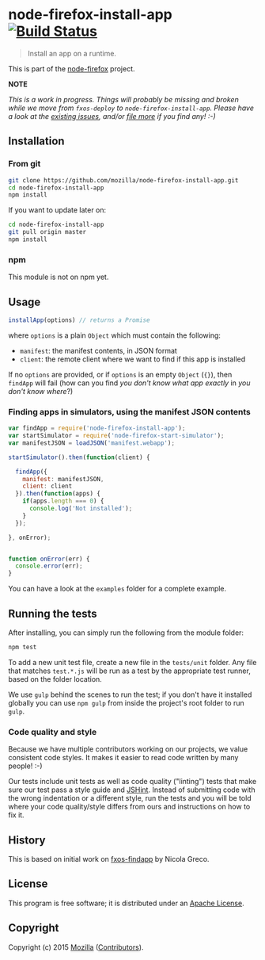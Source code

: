 # node-firefox-install-app [![Build Status](https://secure.travis-ci.org/mozilla/node-firefox-install-app.png?branch=master)](http://travis-ci.org/mozilla/node-firefox-install-app)

> Install an app on a runtime.

This is part of the [node-firefox](https://github.com/mozilla/node-firefox) project.

**NOTE**

*This is a work in progress. Things will probably be missing and broken while we move from `fxos-deploy` to `node-firefox-install-app`. Please have a look at the [existing issues](https://github.com/mozilla/node-firefox-install-app/issues), and/or [file more](https://github.com/mozilla/node-firefox-install-app/issues/new) if you find any! :-)*

## Installation

### From git

```bash
git clone https://github.com/mozilla/node-firefox-install-app.git
cd node-firefox-install-app
npm install
```

If you want to update later on:

```bash
cd node-firefox-install-app
git pull origin master
npm install
```

### npm

<!--
```bash
npm install node-firefox-install-app
```
-->

This module is not on npm yet.

## Usage

```javascript
installApp(options) // returns a Promise
```

where `options` is a plain `Object` which must contain the following:

* `manifest`: the manifest contents, in JSON format
* `client`: the remote client where we want to find if this app is installed

If no `options` are provided, or if `options` is an empty `Object` (`{}`), then `findApp` will fail (how can you find *you don't know what app exactly* in *you don't know where*?)


### Finding apps in simulators, using the manifest JSON contents

```javascript
var findApp = require('node-firefox-install-app');
var startSimulator = require('node-firefox-start-simulator');
var manifestJSON = loadJSON('manifest.webapp');

startSimulator().then(function(client) {

  findApp({
    manifest: manifestJSON,
    client: client
  }).then(function(apps) {
    if(apps.length === 0) {
      console.log('Not installed');
    }
  });

}, onError);


function onError(err) {
  console.error(err);
}

```

You can have a look at the `examples` folder for a complete example.

## Running the tests

After installing, you can simply run the following from the module folder:

```bash
npm test
```

To add a new unit test file, create a new file in the `tests/unit` folder. Any file that matches `test.*.js` will be run as a test by the appropriate test runner, based on the folder location.

We use `gulp` behind the scenes to run the test; if you don't have it installed globally you can use `npm gulp` from inside the project's root folder to run `gulp`.

### Code quality and style

Because we have multiple contributors working on our projects, we value consistent code styles. It makes it easier to read code written by many people! :-)

Our tests include unit tests as well as code quality ("linting") tests that make sure our test pass a style guide and [JSHint](http://jshint.com/). Instead of submitting code with the wrong indentation or a different style, run the tests and you will be told where your code quality/style differs from ours and instructions on how to fix it.

## History

This is based on initial work on [fxos-findapp](https://github.com/nicola/fxos-findapp) by Nicola Greco.

## License

This program is free software; it is distributed under an
[Apache License](https://github.com/mozilla/node-firefox-install-app/blob/master/LICENSE).

## Copyright

Copyright (c) 2015 [Mozilla](https://mozilla.org)
([Contributors](https://github.com/mozilla/node-firefox-install-app/graphs/contributors)).

